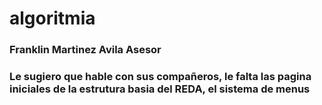 # algoritmia
### Franklin Martinez Avila Asesor
### Le sugiero que hable con sus compañeros, le falta las pagina iniciales de la estrutura basia del REDA, el sistema de menus 